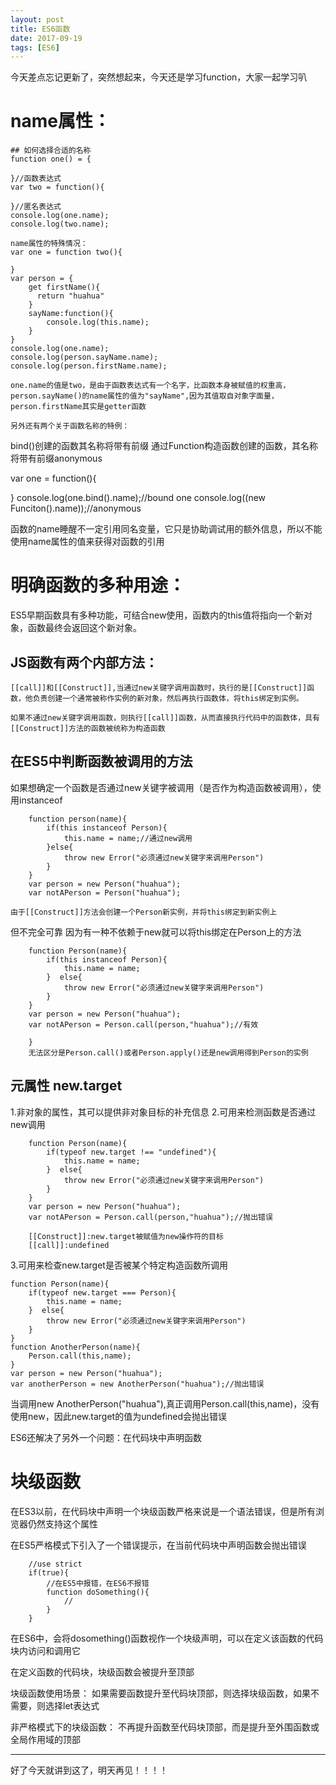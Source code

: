 ```yaml
---
layout: post
title: ES6函数
date: 2017-09-19
tags: [ES6]
---
```


今天差点忘记更新了，突然想起来，今天还是学习function，大家一起学习叭

 #   name属性：
    ## 如何选择合适的名称
    function one() = {

    }//函数表达式
    var two = function(){

    }//匿名表达式
    console.log(one.name);
    console.log(two.name);

    name属性的特殊情况：
    var one = function two(){

    }
    var person = {
        get firstName(){
          return "huahua"
        }
        sayName:function(){
            console.log(this.name);
        }
    }
    console.log(one.name);
    console.log(person.sayName.name);
    console.log(person.firstName.name);

    one.name的值是two，是由于函数表达式有一个名字，比函数本身被赋值的权重高，
    person.sayName()的name属性的值为"sayName",因为其值取自对象字面量，person.firstName其实是getter函数

    另外还有两个关于函数名称的特例：
bind()创建的函数其名称将带有前缀
通过Function构造函数创建的函数，其名称将带有前缀anonymous

var one = function(){

}
console.log(one.bind().name);//bound one 
console.log((new Funciton().name));//anonymous

函数的name睡醒不一定引用同名变量，它只是协助调试用的额外信息，所以不能使用name属性的值来获得对函数的引用

# 明确函数的多种用途：

ES5早期函数具有多种功能，可结合new使用，函数内的this值将指向一个新对象，函数最终会返回这个新对象。

## JS函数有两个内部方法：

    [[call]]和[[Construct]],当通过new关键字调用函数时，执行的是[[Construct]]函数，他负责创建一个通常被称作实例的新对象，然后再执行函数体，将this绑定到实例。

    如果不通过new关键字调用函数，则执行[[call]]函数，从而直接执行代码中的函数体，具有[[Construct]]方法的函数被统称为构造函数

## 在ES5中判断函数被调用的方法

如果想确定一个函数是否通过new关键字被调用（是否作为构造函数被调用），使用instanceof

        function person(name){
            if(this instanceof Person){
                this.name = name;//通过new调用
            }else{
                throw new Error("必须通过new关键字来调用Person")
            }
        }
        var person = new Person("huahua");
        var notAPerson = Person("huahua");

    由于[[Construct]]方法会创建一个Person新实例，并将this绑定到新实例上
但不完全可靠
因为有一种不依赖于new就可以将this绑定在Person上的方法

        function Person(name){
            if(this instanceof Person){
                this.name = name;
            }  else{
                throw new Error("必须通过new关键字来调用Person")
            }
        }
        var person = new Person("huahua");
        var notAPerson = Person.call(person,"huahua");//有效

        }
        无法区分是Person.call()或者Person.apply()还是new调用得到Person的实例


## 元属性 new.target
1.非对象的属性，其可以提供非对象目标的补充信息
2.可用来检测函数是否通过new调用

        function Person(name){
            if(typeof new.target !== "undefined"){
                this.name = name;
            }  else{
                throw new Error("必须通过new关键字来调用Person")
            }
        }
        var person = new Person("huahua");
        var notAPerson = Person.call(person,"huahua");//抛出错误

        [[Construct]]:new.target被赋值为new操作符的目标
        [[call]]:undefined 

3.可用来检查new.target是否被某个特定构造函数所调用

    function Person(name){
        if(typeof new.target === Person){
            this.name = name;
        }  else{
            throw new Error("必须通过new关键字来调用Person")
        }
    }
    function AnotherPerson(name){
        Person.call(this,name);
    }
    var person = new Person("huahua");
    var anotherPerson = new AnotherPerson("huahua");//抛出错误

当调用new AnotherPerson("huahua"),真正调用Person.call(this,name)，没有使用new，因此new.target的值为undefined会抛出错误

ES6还解决了另外一个问题：在代码块中声明函数

#  块级函数

在ES3以前，在代码块中声明一个块级函数严格来说是一个语法错误，但是所有浏览器仍然支持这个属性

在ES5严格模式下引入了一个错误提示，在当前代码块中声明函数会抛出错误

        //use strict
        if(true){
            //在ES5中报错，在ES6不报错
            function doSomething(){
                //
            }
        }

在ES6中，会将dosomething()函数视作一个块级声明，可以在定义该函数的代码块内访问和调用它

在定义函数的代码块，块级函数会被提升至顶部

块级函数使用场景：
如果需要函数提升至代码块顶部，则选择块级函数，如果不需要，则选择let表达式

非严格模式下的块级函数：
不再提升函数至代码块顶部，而是提升至外围函数或全局作用域的顶部

----

好了今天就讲到这了，明天再见！！！！